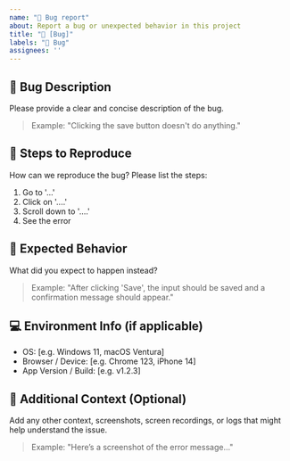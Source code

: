 ```yaml
---
name: "🐛 Bug report"
about: Report a bug or unexpected behavior in this project
title: "🐛 [Bug]"
labels: "🐛 Bug"
assignees: ''
---
```


## 🐛 Bug Description

Please provide a clear and concise description of the bug.

> Example: "Clicking the save button doesn't do anything."

## 🔁 Steps to Reproduce

How can we reproduce the bug? Please list the steps:

1. Go to '...'
2. Click on '....'
3. Scroll down to '....'
4. See the error

## 🤔 Expected Behavior

What did you expect to happen instead?

> Example: "After clicking 'Save', the input should be saved and a confirmation message should
> appear."

## 💻 Environment Info (if applicable)

- OS: [e.g. Windows 11, macOS Ventura]
- Browser / Device: [e.g. Chrome 123, iPhone 14]
- App Version / Build: [e.g. v1.2.3]

## 📎 Additional Context (Optional)

Add any other context, screenshots, screen recordings, or logs that might help understand the issue.

> Example: "Here’s a screenshot of the error message..."

